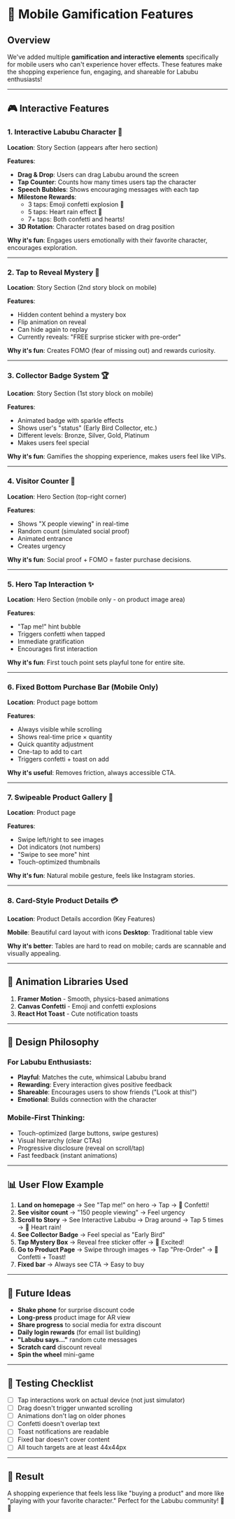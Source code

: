 # 📱 Mobile Gamification Features

## Overview

We've added multiple **gamification and interactive elements** specifically for mobile users who can't experience hover effects. These features make the shopping experience fun, engaging, and shareable for Labubu enthusiasts!

---

## 🎮 Interactive Features

### 1. **Interactive Labubu Character** 🐰

**Location**: Story Section (appears after hero section)

**Features**:

- **Drag & Drop**: Users can drag Labubu around the screen
- **Tap Counter**: Counts how many times users tap the character
- **Speech Bubbles**: Shows encouraging messages with each tap
- **Milestone Rewards**:
  - 3 taps: Emoji confetti explosion 🎉
  - 5 taps: Heart rain effect 💝
  - 7+ taps: Both confetti and hearts!
- **3D Rotation**: Character rotates based on drag position

**Why it's fun**: Engages users emotionally with their favorite character, encourages exploration.

---

### 2. **Tap to Reveal Mystery** 🎁

**Location**: Story Section (2nd story block on mobile)

**Features**:

- Hidden content behind a mystery box
- Flip animation on reveal
- Can hide again to replay
- Currently reveals: "FREE surprise sticker with pre-order"

**Why it's fun**: Creates FOMO (fear of missing out) and rewards curiosity.

---

### 3. **Collector Badge System** 🏆

**Location**: Story Section (1st story block on mobile)

**Features**:

- Animated badge with sparkle effects
- Shows user's "status" (Early Bird Collector, etc.)
- Different levels: Bronze, Silver, Gold, Platinum
- Makes users feel special

**Why it's fun**: Gamifies the shopping experience, makes users feel like VIPs.

---

### 4. **Visitor Counter** 👀

**Location**: Hero Section (top-right corner)

**Features**:

- Shows "X people viewing" in real-time
- Random count (simulated social proof)
- Animated entrance
- Creates urgency

**Why it's fun**: Social proof + FOMO = faster purchase decisions.

---

### 5. **Hero Tap Interaction** ✨

**Location**: Hero Section (mobile only - on product image area)

**Features**:

- "Tap me!" hint bubble
- Triggers confetti when tapped
- Immediate gratification
- Encourages first interaction

**Why it's fun**: First touch point sets playful tone for entire site.

---

### 6. **Fixed Bottom Purchase Bar** (Mobile Only)

**Location**: Product page bottom

**Features**:

- Always visible while scrolling
- Shows real-time price × quantity
- Quick quantity adjustment
- One-tap to add to cart
- Triggers confetti + toast on add

**Why it's useful**: Removes friction, always accessible CTA.

---

### 7. **Swipeable Product Gallery** 📸

**Location**: Product page

**Features**:

- Swipe left/right to see images
- Dot indicators (not numbers)
- "Swipe to see more" hint
- Touch-optimized thumbnails

**Why it's fun**: Natural mobile gesture, feels like Instagram stories.

---

### 8. **Card-Style Product Details** 💳

**Location**: Product Details accordion (Key Features)

**Mobile**: Beautiful card layout with icons
**Desktop**: Traditional table view

**Why it's better**: Tables are hard to read on mobile; cards are scannable and visually appealing.

---

## 🎨 Animation Libraries Used

1. **Framer Motion** - Smooth, physics-based animations
2. **Canvas Confetti** - Emoji and confetti explosions
3. **React Hot Toast** - Cute notification toasts

---

## 🎯 Design Philosophy

### For Labubu Enthusiasts:

- **Playful**: Matches the cute, whimsical Labubu brand
- **Rewarding**: Every interaction gives positive feedback
- **Shareable**: Encourages users to show friends ("Look at this!")
- **Emotional**: Builds connection with the character

### Mobile-First Thinking:

- Touch-optimized (large buttons, swipe gestures)
- Visual hierarchy (clear CTAs)
- Progressive disclosure (reveal on scroll/tap)
- Fast feedback (instant animations)

---

## 📊 User Flow Example

1. **Land on homepage** → See "Tap me!" on hero → Tap → 🎉 Confetti!
2. **See visitor count** → "150 people viewing" → Feel urgency
3. **Scroll to Story** → See Interactive Labubu → Drag around → Tap 5 times → 💝 Heart rain!
4. **See Collector Badge** → Feel special as "Early Bird"
5. **Tap Mystery Box** → Reveal free sticker offer → 🎁 Excited!
6. **Go to Product Page** → Swipe through images → Tap "Pre-Order" → 🎉 Confetti + Toast!
7. **Fixed bar** → Always see CTA → Easy to buy

---

## 🔮 Future Ideas

- **Shake phone** for surprise discount code
- **Long-press** product image for AR view
- **Share progress** to social media for extra discount
- **Daily login rewards** (for email list building)
- **"Labubu says..."** random cute messages
- **Scratch card** discount reveal
- **Spin the wheel** mini-game

---

## 📱 Testing Checklist

- [ ] Tap interactions work on actual device (not just simulator)
- [ ] Drag doesn't trigger unwanted scrolling
- [ ] Animations don't lag on older phones
- [ ] Confetti doesn't overlap text
- [ ] Toast notifications are readable
- [ ] Fixed bar doesn't cover content
- [ ] All touch targets are at least 44x44px

---

## 🎉 Result

A shopping experience that feels less like "buying a product" and more like "playing with your favorite character." Perfect for the Labubu community! 🐰💖


